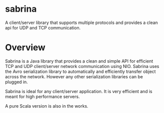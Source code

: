 sabrina
=======

A client/server library that supports multiple protocols and provides a clean api for UDP and TCP communication.

Overview
=========

Sabrina is a Java library that provides a clean and simple API for efficient TCP and UDP client/server network communication using NIO. Sabrina  uses the Avro serialization library to automatically and efficiently transfer object across the network. However any other serialization libraries can be plugged in. 


Sabrina is ideal for any client/server application. It is very efficient and is meant for high performance servers.

A pure Scala version is also in the works.


